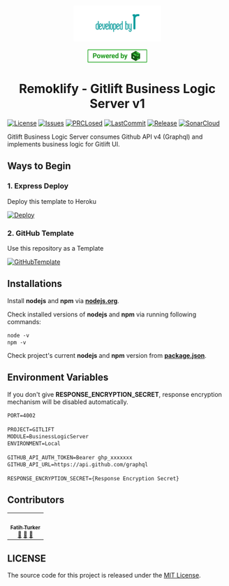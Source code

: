 <p align="center">
   <a href="https://remoklify.com">
    <img src="https://raw.githubusercontent.com/remoklify/remoklify.github.io/master/assets/logo/developed-by.png" alt="Logo" width=200>
  </a>
</p>

<p align="center">
   <a href="https://remoklify.com">
    <img src="https://raw.githubusercontent.com/open-template-hub/open-template-hub.github.io/master/assets/min/badge/powered-by-light-mode.min.png" alt="Logo" width=140>
  </a>
</p>


<h1 align="center">
Remoklify - Gitlift Business Logic Server v1
</h1>

[![License](https://img.shields.io/github/license/remoklify/gitlift-business-logic?color=43b043&style=for-the-badge)](LICENSE)
[![Issues](https://img.shields.io/github/issues/remoklify/gitlift-business-logic?color=43b043&style=for-the-badge)](https://github.com/remoklify/gitlift-business-logic/issues)
[![PRCLosed](https://img.shields.io/github/issues-pr-closed-raw/remoklify/gitlift-business-logic?color=43b043&style=for-the-badge)](https://github.com/remoklify/gitlift-business-logic/pulls?q=is%3Apr+is%3Aclosed)
[![LastCommit](https://img.shields.io/github/last-commit/remoklify/gitlift-business-logic?color=43b043&style=for-the-badge)](https://github.com/remoklify/gitlift-business-logic/commits/master)
[![Release](https://img.shields.io/github/release/remoklify/gitlift-business-logic?include_prereleases&color=43b043&style=for-the-badge)](https://github.com/remoklify/gitlift-business-logic/releases)
[![SonarCloud](https://img.shields.io/sonar/quality_gate/remoklify_gitlift-business-logic?server=https%3A%2F%2Fsonarcloud.io&label=Sonar%20Cloud&style=for-the-badge&logo=sonarcloud)](https://sonarcloud.io/dashboard?id=remoklify_gitlift-business-logic)

Gitlift Business Logic Server consumes Github API v4 (Graphql) and implements business logic for Gitlift UI.

## Ways to Begin

### 1. Express Deploy

Deploy this template to Heroku

[![Deploy](https://img.shields.io/badge/Deploy_to-Heroku-7056bf.svg?style=for-the-badge&logo=heroku)](https://heroku.com/deploy?template=https://github.com/remoklify/gitlift-business-logic)


### 2. GitHub Template

Use this repository as a Template

[![GitHubTemplate](https://img.shields.io/badge/GitHub-Template-24292e.svg?style=for-the-badge&logo=github)](https://github.com/remoklify/gitlift-business-logic/generate)

## Installations

Install **nodejs** and **npm** via **[nodejs.org](https://nodejs.org)**.

Check installed versions of **nodejs** and **npm** via running following commands:

```
node -v
npm -v
```

Check project's current **nodejs** and **npm** version from **[package.json](package.json)**.

## Environment Variables

If you don't give **RESPONSE_ENCRYPTION_SECRET**, response encryption mechanism will be disabled automatically.

``` applescript
PORT=4002

PROJECT=GITLIFT
MODULE=BusinessLogicServer
ENVIRONMENT=Local

GITHUB_API_AUTH_TOKEN=Bearer ghp_xxxxxxx
GITHUB_API_URL=https://api.github.com/graphql

RESPONSE_ENCRYPTION_SECRET={Response Encryption Secret}
```

## Contributors

<!-- ALL-CONTRIBUTORS-LIST:START - Do not remove or modify this section -->
<!-- prettier-ignore-start -->
<!-- markdownlint-disable -->
<table>
  <tr>
    <td align="center"><a href="https://github.com/fatihturker"><img src="https://avatars1.githubusercontent.com/u/2202179?s=460&u=261b1129e7106c067783cb022ab9999aad833bdc&v=4" width="100px;" alt=""/><br /><sub><b>Fatih Turker</b></sub></a><br /><a href="https://github.com/remoklify/gitlift-business-logic/issues/created_by/fatihturker" title="Answering Questions">💬</a> <a href="https://github.com/remoklify/gitlift-business-logic/commits?author=fatihturker" title="Documentation">📖</a> <a href="https://github.com/remoklify/gitlift-business-logic/pulls?q=is%3Apr+reviewed-by%3Afatihturker" title="Reviewed Pull Requests">👀</a></td>
  </tr>
</table>

<!-- markdownlint-enable -->
<!-- prettier-ignore-end -->
<!-- ALL-CONTRIBUTORS-LIST:END -->

## LICENSE

The source code for this project is released under the [MIT License](LICENSE).
